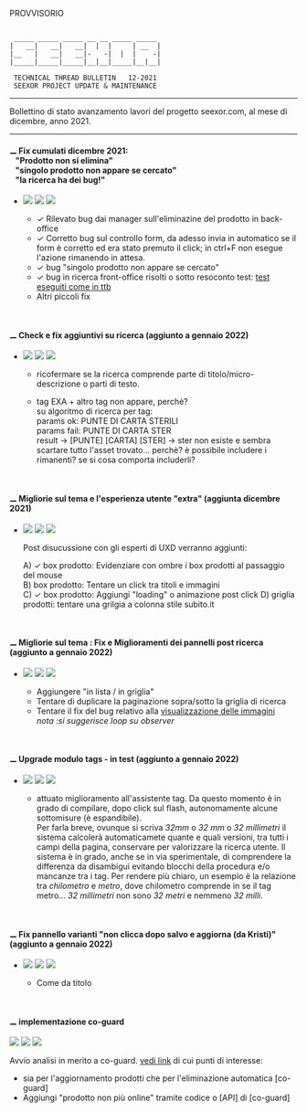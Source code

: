 PROVVISORIO

~~~

 _____ _____ _____ __ __ _____ _____
|   __|   __|   __|  |  |     | __  |
|__   |   __|   __|-   -|  |  |    -|
|_____|_____|_____|__|__|_____|__|__|

 TECHNICAL THREAD BULLETIN   12-2021
 SEEXOR PROJECT UPDATE & MAINTENANCE

~~~

---

Bollettino di stato avanzamento lavori del progetto seexor.com, al mese di dicembre, anno 2021.

---

#### ⚊ Fix cumulati dicembre 2021:<br/>&nbsp;&nbsp;&nbsp;"Prodotto non si elimina"<br/>&nbsp;&nbsp;&nbsp;"singolo prodotto non appare se cercato"<br/>&nbsp;&nbsp;&nbsp;"la ricerca ha dei bug!" 


-   [![](https://img.shields.io/badge/--FF00FF.svg)]()
    [![](https://img.shields.io/badge/--F1F1F1.svg)]()
    [![](https://img.shields.io/badge/completed-12/21-green.svg)]()<br>

    - ✓ Rilevato bug dai manager sull'eliminazine del prodotto in back-office
    - ✓ Corretto bug sul controllo form, da adesso invia in automatico se il form è corretto ed era stato premuto il click; in ctrl+F non esegue l'azione rimanendo in attesa.
    - ✓ bug "singolo prodotto non appare se cercato" 
    - ✓ bug in ricerca front-office risolti o sotto resoconto test: [test eseguiti come in ttb](https://github.com/SeexorDev/diary-log/blob/main/ttb/2021.12.01.ttb.updates.ricerca-testebugfix.md)
    - Altri piccoli fix


<br>

#### ⚊ Check e fix aggiuntivi su ricerca (aggiunto a gennaio 2022)

-   [![](https://img.shields.io/badge/--FF00FF.svg)]()
    [![](https://img.shields.io/badge/--F1F1F1.svg)]()
    [![](https://img.shields.io/badge/--F8F8F8.svg)]()<br>

    - ricofermare se la ricerca comprende parte di titolo/micro-descrizione o parti di testo.

    - tag EXA + altro tag non appare, perchè?<br>
      su algoritmo di ricerca per tag:<br>
      params ok: PUNTE DI CARTA STERILI<br>
      params fail: PUNTE DI CARTA STER<br>
      result -> [PUNTE] [CARTA] [STER] -> ster non esiste e sembra scartare tutto l'asset trovato... perchè? è possibile includere i rimanenti? se si cosa comporta includerli?


<br>

#### ⚊ Migliorie sul tema e l'esperienza utente "extra" (aggiunta dicembre 2021)

-   [![](https://img.shields.io/badge/--FF00FF.svg)]()
    [![](https://img.shields.io/badge/--F1F1F1.svg)]()
    [![](https://img.shields.io/badge/initialized-12/21-orange.svg)]()<br>

    Post disucussione con gli esperti di UXD verranno aggiunti:
    
    A) ✓ box prodotto: Evidenziare con ombre i box prodotti al passaggio del mouse<br>
    B) box prodotto: Tentare un click tra titoli e immagini<br>
    C) ✓ box prodotto: Aggiungi "loading" o animazione post click
    D) griglia prodotti: tentare una grilgia a colonna stile subito.it

<br>

#### ⚊ Migliorie sul tema : Fix e Miglioramenti dei pannelli post ricerca (aggiunto a gennaio 2022)

-   [![](https://img.shields.io/badge/--FF00FF.svg)]()
    [![](https://img.shields.io/badge/--F1F1F1.svg)]()
    [![](https://img.shields.io/badge/--F8F8F8.svg)]()<br>

    - 	Aggiungere "in lista / in griglia"
    - 	Tentare di duplicare la paginazione sopra/sotto la griglia di ricerca
    - 	Tentare il fix del bug relativo alla [visualizzazione delle immagini](https://stackoverflow.com/questions/65283652/loading-many-images-simultaneously-causing-the-browser-to-freeze)<br><i>nota :si suggerisce loop su observer</i>

<br>


#### ⚊ Upgrade modulo tags - in test (aggiunto a gennaio 2022)

-   [![](https://img.shields.io/badge/--FF00FF.svg)]()
    [![](https://img.shields.io/badge/--F1F1F1.svg)]()
    [![](https://img.shields.io/badge/completed-01/22-green.svg)]()<br>

    - 	attuato miglioramento all'assistente tag. Da questo momento è in grado di compilare, dopo click sul flash, autonomamente alcune sottomisure (è espandibile).<br> Per farla breve, ovunque si scriva _32mm_ o _32 mm_ o _32 millimetri_ il sistema calcolerà automaticamete quante e quali versioni, tra tutti i campi della pagina, conservare per valorizzare la ricerca utente. Il sistema è in grado, anche se in via sperimentale, di  comprendere la differenza da disambigui evitando blocchi della procedura e/o mancanze tra i tag. Per rendere più chiaro, un esempio è la relazione tra _chilometro_ e _metro_, dove chilometro comprende in se il tag metro... _32 millimetri_ non sono _32 metri_ e nemmeno _32 milli_. 

<br>


#### ⚊ Fix pannello varianti "non clicca dopo salvo e aggiorna (da Kristi)" (aggiunto a gennaio 2022)

-   [![](https://img.shields.io/badge/--FF00FF.svg)]()
    [![](https://img.shields.io/badge/--F1F1F1.svg)]()
    [![](https://img.shields.io/badge/--F8F8F8.svg)]()<br>

    - 	Come da titolo

<br>

#### ⚊ implementazione co-guard

[![](https://img.shields.io/badge/--FF00FF.svg)]()
[![](https://img.shields.io/badge/--00FFFF.svg)]()
[![](https://img.shields.io/badge/initialized-12/21-orange.svg)]()<br>

Avvio analisi in merito a co-guard.
[vedi link](https://github.com/SeexorDev/diary-log/blob/main/updates/2021.log.processing.v2.md#-implementazione-co-guard) di cui punti di interesse:

- 	sia per l'aggiornamento prodotti che per l'eliminazione automatica [co-guard]
- 	Aggiungi "prodotto non più online" tramite codice o [API] di [co-guard]



